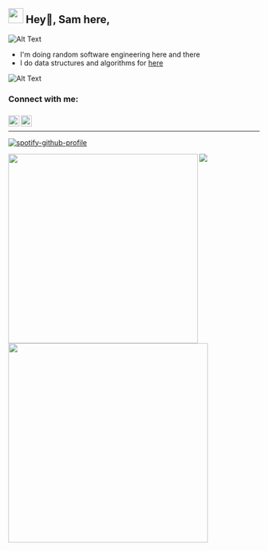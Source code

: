### <h2><img src="https://slackmojis.com/emojis/3643-cool-doge/download" width="30"/> Hey👋, Sam here,
![Alt Text](https://media.giphy.com/media/vFKqnCdLPNOKc/giphy.gif)

- I'm doing random software engineering here and there
- I do data structures and algorithms for [here](https://github.com/sam-baraka/data_structures_practice)

![Alt Text](https://i.gifer.com/UyBy.gif)

### Connect with me:

###
[<img align="left" alt="Sabesan | Twitter" width="22px" height="22px" src="https://cdn2.iconfinder.com/data/icons/social-media-2285/512/1_Twitter2_colored_svg-512.png" />][twitter]
[<img align="left" alt="Sabesan | LinkedIn" width="22px" height="22px" src="https://cdn2.iconfinder.com/data/icons/social-media-2285/512/1_Linkedin_unofficial_colored_svg-512.png" />][linkedin]


###
<br />

---

[twitter]: https://twitter.com/sam-baraka
[linkedin]: https://www.linkedin.com/in/sam-baraka


[![spotify-github-profile](https://spotify-github-profile.vercel.app/api/view?uid=31xomxvwdj32y7cbgj7wbbseancm&cover_image=true&theme=default&show_offline=true&background_color=121212&interchange=false&bar_color=53b14f&bar_color_cover=false)](https://spotify-github-profile.vercel.app/api/view?uid=31xomxvwdj32y7cbgj7wbbseancm&redirect=true)


<img width="380px" align="left" src="https://github-readme-stats.vercel.app/api?username=sam-baraka&show_icons=true&count_private=true&include_all_commits&theme=tokyonight"/><img width="400px" align="left" src="https://github-readme-streak-stats.herokuapp.com/?user=sam-baraka&show_icons=true&locale=en&layout=compact&theme=tokyonight"/>
<a href="https://github.com/sam-baraka">
  <img align="center" src="https://github-readme-stats.anuraghazra1.vercel.app/api/top-langs/?username=sam-baraka&layout=compact&theme=radical" />
</a>



